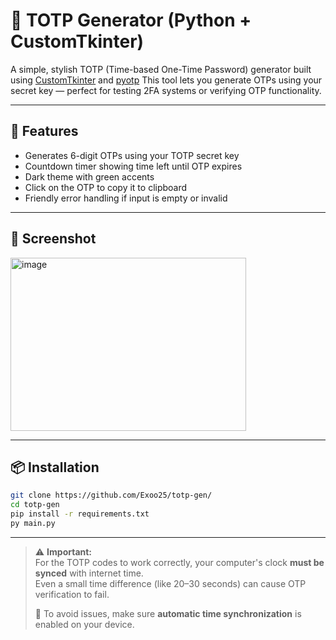 # 🔐 TOTP Generator (Python + CustomTkinter)

A simple, stylish TOTP (Time-based One-Time Password) generator built using [CustomTkinter](https://github.com/TomSchimansky/CustomTkinter) and [pyotp](https://github.com/pyauth/pyotp)
This tool lets you generate OTPs using your secret key — perfect for testing 2FA systems or verifying OTP functionality.

---

## 🚀 Features

- Generates 6-digit OTPs using your TOTP secret key
- Countdown timer showing time left until OTP expires
- Dark theme with green accents
- Click on the OTP to copy it to clipboard
- Friendly error handling if input is empty or invalid

---

## 📸 Screenshot

<img width="377" height="277" alt="image" src="https://github.com/user-attachments/assets/f76687c1-3844-4da7-953c-2ea15d0558d7" />

---

## 📦 Installation

```bash
git clone https://github.com/Exoo25/totp-gen/
cd totp-gen
pip install -r requirements.txt
py main.py
```
---

> ⚠️ **Important:**  
> For the TOTP codes to work correctly, your computer's clock **must be synced** with internet time.  
> Even a small time difference (like 20–30 seconds) can cause OTP verification to fail.  
>  
> 🔧 To avoid issues, make sure **automatic time synchronization** is enabled on your device.
